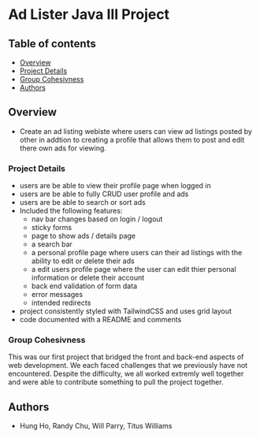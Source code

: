 # Ad Lister Java III Project

## Table of contents

- [Overview](#overview)
- [Project Details](#project-details)
- [Group Cohesivness](#group-cohesivness)
- [Authors](#authors)


## Overview

- Create an ad listing webiste where users can view ad listings posted by other in addtion to creating a profile that allows them to post and edit there own ads for viewing.

### Project Details

- users are be able to view their profile page when logged in
- users are be able to fully CRUD user profile and ads
- users are be able to search or sort ads
- Included the following features:
    - nav bar changes based on login / logout
    - sticky forms
    - page to show ads / details page
    - a search bar
    - a personal profile page where users can their ad listings with the ability to edit or delete their ads
    - a edit users profile page where the user can edit thier personal information or delete their account
    - back end validation of form data
    - error messages
    - intended redirects
- project consistently styled with TailwindCSS and uses grid layout
- code documented with a README and comments

### Group Cohesivness

This was our first project that bridged the front and back-end aspects of web development. We each faced challenges that we previously have not encountered. Despite the difficulty, we all worked extremly well together and were able to contribute something to pull the project together.

## Authors

- Hung Ho, Randy Chu, Will Parry, Titus Williams
